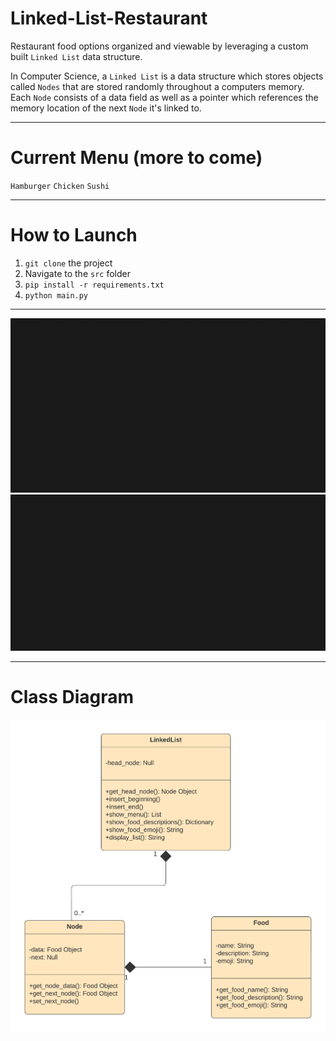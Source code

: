 # Linked-List-Restaurant

Restaurant food options organized and viewable by leveraging a custom built `Linked List` data structure. 

In Computer Science, a `Linked List` is a data structure which stores objects called `Nodes` that are stored randomly throughout a computers memory. Each `Node` consists of a data field as well as a pointer which references the memory location of the next `Node` it's linked to. 

---

# Current Menu (more to come)
`Hamburger`
`Chicken`
`Sushi`

---

# How to Launch 
1. `git clone` the project
2. Navigate to the `src` folder
3. `pip install -r requirements.txt`
4. `python main.py`

---

![Title](src/images/title.gif?raw=true "Title")
![Menu](src/images/menu.gif?raw=true "Menu")

---


# Class Diagram
![Class Diagram](src/images/class-diagram.png?raw=true "Class Diagram")
